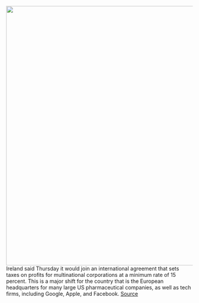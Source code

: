 <img src='https://cdn.vox-cdn.com/thumbor/zyVDQY1i9HlwLrqe87QDDPbUwq0=/0x0:5890x4000/1200x800/filters:focal(2474x1529:3416x2471)/cdn.vox-cdn.com/uploads/chorus_image/image/69966604/1233382967.0.jpg' width='700px' /><br/>
Ireland said Thursday it would join an international agreement that sets taxes on profits for multinational corporations at a minimum rate of 15 percent. This is a major shift for the country that is the European headquarters for many large US pharmaceutical companies, as well as tech firms, including Google, Apple, and Facebook.
<a href='https://www.theverge.com/2021/10/7/22715229/ireland-status-tax-haven-google-facebook-apple'> Source <a/>